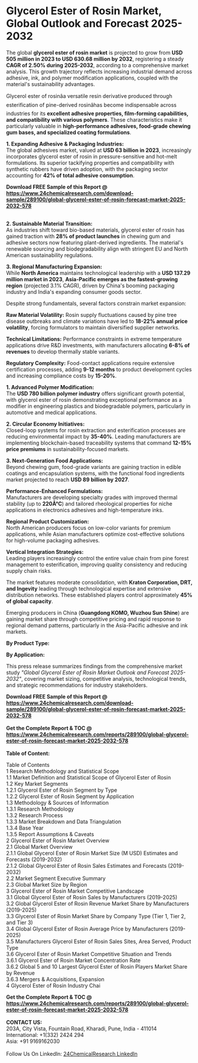 <h1>Glycerol Ester of Rosin Market, Global Outlook and Forecast 2025-2032</h1><p>The global <strong>glycerol ester of rosin market</strong> is projected to grow from <strong>USD 505 million in 2023 to USD 630.68 million by 2032</strong>, registering a steady <strong>CAGR of 2.50% during 2025-2032</strong>, according to a comprehensive market analysis. This growth trajectory reflects increasing industrial demand across adhesive, ink, and polymer modification applications, coupled with the material's sustainability advantages.</p><p>Glycerol ester of rosinâa versatile resin derivative produced through esterification of pine-derived rosinâhas become indispensable across industries for its <strong>excellent adhesive properties, film-forming capabilities, and compatibility with various polymers</strong>. These characteristics make it particularly valuable in <strong>high-performance adhesives, food-grade chewing gum bases, and specialized coating formulations</strong>.</p><p><strong>1. Expanding Adhesive &amp; Packaging Industries:</strong><br>
The global adhesives market, valued at <strong>USD 63 billion in 2023</strong>, increasingly incorporates glycerol ester of rosin in pressure-sensitive and hot-melt formulations. Its superior tackifying properties and compatibility with synthetic rubbers have driven adoption, with the packaging sector accounting for <strong>42% of total adhesive consumption</strong>.</p><div><b>Download FREE Sample of this Report @ 
            <a href="https://www.24chemicalresearch.com/download-sample/289100/global-glycerol-ester-of-rosin-forecast-market-2025-2032-578">
            https://www.24chemicalresearch.com/download-sample/289100/global-glycerol-ester-of-rosin-forecast-market-2025-2032-578</a></b></div><br><p><strong>2. Sustainable Material Transition:</strong><br>
As industries shift toward bio-based materials, glycerol ester of rosin has gained traction with <strong>28% of product launches</strong> in chewing gum and adhesive sectors now featuring plant-derived ingredients. The material's renewable sourcing and biodegradability align with stringent EU and North American sustainability regulations.</p><p><strong>3. Regional Manufacturing Expansion:</strong><br>
While <strong>North America</strong> maintains technological leadership with a <strong>USD 137.29 million market in 2023</strong>, <strong>Asia-Pacific emerges as the fastest-growing region</strong> (projected 3.1% CAGR), driven by China's booming packaging industry and India's expanding consumer goods sector.</p><p>Despite strong fundamentals, several factors constrain market expansion:</p><p><strong>Raw Material Volatility:</strong> Rosin supply fluctuations caused by pine tree disease outbreaks and climate variations have led to <strong>18-22% annual price volatility</strong>, forcing formulators to maintain diversified supplier networks.</p><p><strong>Technical Limitations:</strong> Performance constraints in extreme temperature applications drive R&amp;D investments, with manufacturers allocating <strong>6-8% of revenues</strong> to develop thermally stable variants.</p><p><strong>Regulatory Complexity:</strong> Food-contact applications require extensive certification processes, adding <strong>9-12 months</strong> to product development cycles and increasing compliance costs by <strong>15-20%</strong>.</p><p><strong>1. Advanced Polymer Modification:</strong><br>
The <strong>USD 780 billion polymer industry</strong> offers significant growth potential, with glycerol ester of rosin demonstrating exceptional performance as a modifier in engineering plastics and biodegradable polymers, particularly in automotive and medical applications.</p><p><strong>2. Circular Economy Initiatives:</strong><br>
Closed-loop systems for rosin extraction and esterification processes are reducing environmental impact by <strong>35-40%</strong>. Leading manufacturers are implementing blockchain-based traceability systems that command <strong>12-15% price premiums</strong> in sustainability-focused markets.</p><p><strong>3. Next-Generation Food Applications:</strong><br>
Beyond chewing gum, food-grade variants are gaining traction in edible coatings and encapsulation systems, with the functional food ingredients market projected to reach <strong>USD 89 billion by 2027</strong>.</p><p><strong>Performance-Enhanced Formulations:</strong><br>
	Manufacturers are developing specialty grades with improved thermal stability (up to <strong>220Â°C</strong>) and tailored rheological properties for niche applications in electronics adhesives and high-temperature inks.</p><p><strong>Regional Product Customization:</strong><br>
	North American producers focus on low-color variants for premium applications, while Asian manufacturers optimize cost-effective solutions for high-volume packaging adhesives.</p><p><strong>Vertical Integration Strategies:</strong><br>
	Leading players increasingly control the entire value chain from pine forest management to esterification, improving quality consistency and reducing supply chain risks.</p><p>The market features moderate consolidation, with <strong>Kraton Corporation, DRT, and Ingevity</strong> leading through technological expertise and extensive distribution networks. These established players control approximately <strong>45% of global capacity</strong>.</p><p>Emerging producers in China (<strong>Guangdong KOMO, Wuzhou Sun Shine</strong>) are gaining market share through competitive pricing and rapid response to regional demand patterns, particularly in the Asia-Pacific adhesive and ink markets.</p><p><strong>By Product Type:</strong></p><p><strong>By Application:</strong></p><p>This press release summarizes findings from the comprehensive market study <em>"Global Glycerol Ester of Rosin Market Outlook and Forecast 2025-2032"</em>, covering market sizing, competitive analysis, technological trends, and strategic recommendations for industry stakeholders.</p><div><b>Download FREE Sample of this Report @ 
            <a href="https://www.24chemicalresearch.com/download-sample/289100/global-glycerol-ester-of-rosin-forecast-market-2025-2032-578">
            https://www.24chemicalresearch.com/download-sample/289100/global-glycerol-ester-of-rosin-forecast-market-2025-2032-578</a></b></div><br><div><b>Get the Complete Report & TOC @ 
            <a href="https://www.24chemicalresearch.com/reports/289100/global-glycerol-ester-of-rosin-forecast-market-2025-2032-578">
            https://www.24chemicalresearch.com/reports/289100/global-glycerol-ester-of-rosin-forecast-market-2025-2032-578</a></b></div><br>
            <b>Table of Content:</b><p>Table of Contents<br />
1 Research Methodology and Statistical Scope<br />
1.1 Market Definition and Statistical Scope of Glycerol Ester of Rosin<br />
1.2 Key Market Segments<br />
1.2.1 Glycerol Ester of Rosin Segment by Type<br />
1.2.2 Glycerol Ester of Rosin Segment by Application<br />
1.3 Methodology & Sources of Information<br />
1.3.1 Research Methodology<br />
1.3.2 Research Process<br />
1.3.3 Market Breakdown and Data Triangulation<br />
1.3.4 Base Year<br />
1.3.5 Report Assumptions & Caveats<br />
2 Glycerol Ester of Rosin Market Overview<br />
2.1 Global Market Overview<br />
2.1.1 Global Glycerol Ester of Rosin Market Size (M USD) Estimates and Forecasts (2019-2032)<br />
2.1.2 Global Glycerol Ester of Rosin Sales Estimates and Forecasts (2019-2032)<br />
2.2 Market Segment Executive Summary<br />
2.3 Global Market Size by Region<br />
3 Glycerol Ester of Rosin Market Competitive Landscape<br />
3.1 Global Glycerol Ester of Rosin Sales by Manufacturers (2019-2025)<br />
3.2 Global Glycerol Ester of Rosin Revenue Market Share by Manufacturers (2019-2025)<br />
3.3 Glycerol Ester of Rosin Market Share by Company Type (Tier 1, Tier 2, and Tier 3)<br />
3.4 Global Glycerol Ester of Rosin Average Price by Manufacturers (2019-2025)<br />
3.5 Manufacturers Glycerol Ester of Rosin Sales Sites, Area Served, Product Type<br />
3.6 Glycerol Ester of Rosin Market Competitive Situation and Trends<br />
3.6.1 Glycerol Ester of Rosin Market Concentration Rate<br />
3.6.2 Global 5 and 10 Largest Glycerol Ester of Rosin Players Market Share by Revenue<br />
3.6.3 Mergers & Acquisitions, Expansion<br />
4 Glycerol Ester of Rosin Industry Chai</p><div><b>Get the Complete Report & TOC @ 
            <a href="https://www.24chemicalresearch.com/reports/289100/global-glycerol-ester-of-rosin-forecast-market-2025-2032-578">
            https://www.24chemicalresearch.com/reports/289100/global-glycerol-ester-of-rosin-forecast-market-2025-2032-578</a></b></div><br><b>CONTACT US:</b><br>
            203A, City Vista, Fountain Road, Kharadi, Pune, India - 411014<br>
            International: +1(332) 2424 294<br>
            Asia: +91 9169162030 <br><br>
            Follow Us On LinkedIn: <a href="https://www.linkedin.com/company/24chemicalresearch/">24ChemicalResearch LinkedIn</a>